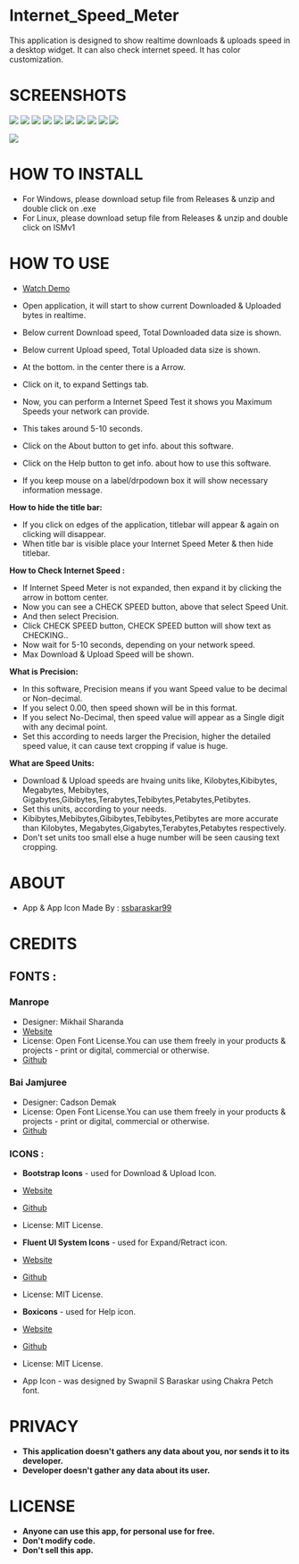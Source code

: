 # Internet_Speed_Meter
This application is designed to show realtime downloads &amp; uploads speed in a desktop widget. It can also check internet speed. It has color customization.

# SCREENSHOTS
![](https://github.com/ssbaraskar99/Internet_Speed_Meter/blob/main/Screenshots/1.PNG?raw=true)
![](https://github.com/ssbaraskar99/Internet_Speed_Meter/blob/main/Screenshots/2.PNG?raw=true)
![](https://github.com/ssbaraskar99/Internet_Speed_Meter/blob/main/Screenshots/3.PNG?raw=true)
![](https://github.com/ssbaraskar99/Internet_Speed_Meter/blob/main/Screenshots/4.PNG?raw=true)
![](https://github.com/ssbaraskar99/Internet_Speed_Meter/blob/main/Screenshots/5.PNG?raw=true)
![](https://github.com/ssbaraskar99/Internet_Speed_Meter/blob/main/Screenshots/6.PNG?raw=true)
![](https://github.com/ssbaraskar99/Internet_Speed_Meter/blob/main/Screenshots/7.PNG?raw=true)
![](https://github.com/ssbaraskar99/Internet_Speed_Meter/blob/main/Screenshots/8.PNG?raw=true)
![](https://github.com/ssbaraskar99/Internet_Speed_Meter/blob/main/Screenshots/9.PNG?raw=true)
![](https://github.com/ssbaraskar99/Internet_Speed_Meter/blob/main/Screenshots/10.PNG?raw=true)

![](https://github.com/ssbaraskar99/Internet_Speed_Meter/blob/main/Screenshots/InternetSpeedMeter.gif?raw=true)


# HOW TO INSTALL
- For Windows, please download setup file from Releases & unzip and double click on .exe
- For Linux,  please download setup file from Releases & unzip and double click on ISMv1

# HOW TO USE
- [Watch Demo](https://drive.google.com/file/d/12co-RoVAtr-A_E-pYT9dl-jy5bFiILYG/view?usp=sharing)

- Open application, it will start to show current Downloaded & Uploaded bytes in realtime.
- Below current Download speed, Total Downloaded data size is shown.
- Below current Upload speed, Total Uploaded data size is shown.
- At the bottom. in the center there is a Arrow.
- Click on it, to expand Settings tab.
- Now, you can perform a Internet Speed Test it shows you Maximum Speeds your network can provide.
- This takes around 5-10 seconds.
- Click on the About button to get info. about this software.
- Click on the Help button to get info. about how to use this software.
- If you keep mouse on a label/drpodown box it will show necessary information message.

**How to hide the title bar:**
- If you click on edges of the application, titlebar will appear & again on clicking will disappear.
- When title bar is visible place your Internet Speed Meter & then hide titlebar.

**How to Check Internet Speed :**
- If Internet Speed Meter is not expanded, then expand it by clicking the arrow in bottom center.
- Now you can see a CHECK SPEED button, above that select Speed Unit.
- And then select Precision.
- Click CHECK SPEED button, CHECK SPEED button will show text as CHECKING..
- Now wait for 5-10 seconds, depending on your network speed.
- Max Download & Upload Speed will be shown.

**What is Precision:**
- In this software, Precision means if you want Speed value to be decimal or Non-decimal.
- If you select 0.00, then speed shown will be in this format.
- If you select No-Decimal, then speed value will appear as a Single digit with any decimal point.
- Set this according to needs larger the Precision, higher the detailed speed value, it can cause text cropping if value is huge.

**What are Speed Units:**
- Download & Upload speeds are hvaing units like, Kilobytes,Kibibytes, Megabytes, Mebibytes,
    Gigabytes,Gibibytes,Terabytes,Tebibytes,Petabytes,Petibytes.
- Set this units, according to your needs.
- Kibibytes,Mebibytes,Gibibytes,Tebibytes,Petibytes are more accurate than Kilobytes,
    Megabytes,Gigabytes,Terabytes,Petabytes respectively.
- Don't set units too small else a huge number will be seen causing text cropping.

# **ABOUT**
- App & App Icon Made By : [ssbaraskar99](https://github.com/ssbaraskar99/)

# **CREDITS**
## **FONTS :**
### **Manrope**

- Designer: Mikhail Sharanda
- [Website](https://manropefont.com/)
- License: Open Font License.You can use them freely in your products & projects - print or digital, commercial or otherwise.
- [Github](https://github.com/sharanda/manrope)

### **Bai Jamjuree**

- Designer: Cadson Demak
- License: Open Font License.You can use them freely in your products & projects - print or digital, commercial or otherwise.
- [Github](https://github.com/cadsondemak/Bai-Jamjuree)


### **ICONS :**

- **Bootstrap Icons** - used for Download & Upload Icon.
- [Website](https://icons.getbootstrap.com/)
- [Github](https://github.com/twbs/icons)
- License: MIT License.

- **Fluent UI System Icons** - used for Expand/Retract icon.
- [Website](https://icon-sets.iconify.design/fluent/)
- [Github](https://github.com/microsoft/fluentui-system-icons)
- License: MIT License.

-  **Boxicons** - used for Help icon.
- [Website](https://boxicons.com/)
- [Github](https://github.com/atisawd/boxicons)
- License: MIT License.

- App Icon - was designed by Swapnil S Baraskar using Chakra Petch font.

# **PRIVACY**
- **This application doesn't gathers any data about you, nor sends it to its developer.**
- **Developer doesn't gather any data about its user.**

# **LICENSE**
- **Anyone can use this app, for personal use for free.**
- **Don't modify code.**
- **Don't sell this app.**
